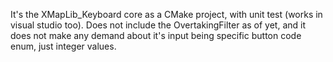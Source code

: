 It's the XMapLib_Keyboard core as a CMake project, with unit test (works in visual studio too).
Does not include the OvertakingFilter as of yet, and it does not make any demand about it's input being specific button code enum, just integer values.
